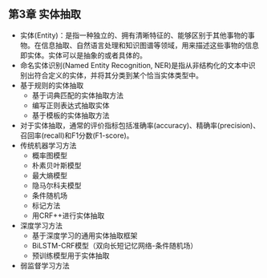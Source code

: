 ## 第3章 实体抽取
- 实体(Entity)：是指一种独立的、拥有清晰特征的、能够区别于其他事物的事物。在信息抽取、自然语言处理和知识图谱等领域，用来描述这些事物的信息即实体。实体可以是抽象的或者具体的。
- 命名实体识别(Named Entity Recognition, NER)是指从非结构化的文本中识别出符合定义的实体，并将其分类到某个恰当实体类型中。
- 基于规则的实体抽取
	- 基于词典匹配的实体抽取方法
	- 编写正则表达式抽取实体
	- 基于模板的实体抽取方法
- 对于实体抽取，通常的评价指标包括准确率(accuracy)、精确率(precision)、召回率(recall)和F1分数(F1-score)。
- 传统机器学习方法
	- 概率图模型
	- 朴素贝叶斯模型
	- 最大熵模型
	- 隐马尔科夫模型
	- 条件随机场
	- 标记方法
	- 用CRF++进行实体抽取
- 深度学习方法
	- 基于深度学习的通用实体抽取框架
	- BiLSTM-CRF模型（双向长短记忆网络-条件随机场）
	- 预训练模型用于实体抽取
- 弱监督学习方法